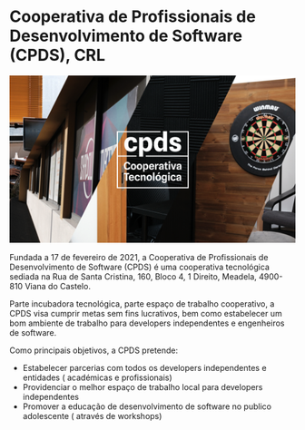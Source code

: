 # Cooperativa de Profissionais de Desenvolvimento de Software (CPDS), CRL

![Cooperativa de Profissionais de Desenvolvimento de Software](../.gitbook/assets/cpds.png)

Fundada a 17 de fevereiro de 2021, a Cooperativa de Profissionais de Desenvolvimento de Software (CPDS) é uma cooperativa tecnológica sediada na Rua de Santa Cristina, 160, Bloco 4, 1 Direito, Meadela, 4900-810 Viana do Castelo.

Parte incubadora tecnológica, parte espaço de trabalho cooperativo, a CPDS visa cumprir metas sem fins lucrativos, bem como estabelecer um bom ambiente de trabalho para developers independentes e engenheiros de software.

Como principais objetivos, a CPDS pretende:

* Estabelecer parcerias com todos os developers independentes e entidades ( académicas e profissionais)
* Providenciar o melhor espaço de trabalho local para developers independentes&#x20;
* Promover a educação de desenvolvimento de software no publico adolescente ( através de workshops)
